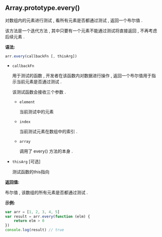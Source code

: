 ## Array.prototype.every()

对数组内的元素进行测试 , 看所有元素是否都通过测试 , 返回一个布尔值 .

该方法是一个迭代方法 , 其中只要有一个元素不能通过测试将直接返回 , 不再考虑后续元素 .



**语法:**

```js
arr.every(callbackFn [, thisArg])
```



- `callbackFn`

  用于测试的函数 , 开发者在该函数内对数据进行操作 , 返回一个布尔值用于指示当前元素是否通过测试 .

  该测试函数会接收三个参数 . 

  - `element`

    当前测试中的元素

  - `index`

    当前测试元素在数组中的索引 .

  - `array`

    调用了 every() 方法的本身 .

- `thisArg` [可选]

  测试函数的this指向



**返回值:**

布尔值 , 该数组的所有元素是否都通过测试 . 





**示例:**

```js
var arr = [1, 2, 3, 4, 5]
var result = arr.every(function (elm) {
    return elm > 0
})
console.log(result) // true
```

